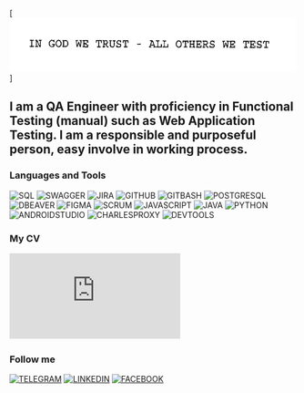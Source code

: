 [![Header](https://github.com/July-vilh/July-vilh/blob/main/asserts/image.gif)]

## I am a QA Engineer with proficiency in Functional Testing (manual) such as Web Application Testing. I am a responsible and purposeful person, easy involve in working process.  



### Languages and Tools
![SQL](https://img.shields.io/badge/-SQL-000000??style=for-the-badge&logo=MYSQL&logoColor=229799)
![SWAGGER](https://img.shields.io/badge/-SWAGGER-000000??style=for-the-badge&logo=SWAGGER&logoColor=25be30)
![JIRA](https://img.shields.io/badge/-JIRA-000000??style=for-the-badge&logo=JIRA&logoColor=2643cc)
![GITHUB](https://img.shields.io/badge/-GITHUB-000000??style=for-the-badge&logo=GITHUB&logoColor=ADA5A5)
![GITBASH](https://img.shields.io/badge/-GITBASH-000000??style=for-the-badge&logo=GITBASH&logoColor=ADA5A5)
![POSTGRESQL](https://img.shields.io/badge/-POSTGRESQL-000000??style=for-the-badge&logo=POSTGRESQL&logoColor=#9e9eeb)
![DBEAVER](https://img.shields.io/badge/-DBEAVER-000000??style=for-the-badge&logo=DBEAVER&logoColor=2929c2)
![FIGMA](https://img.shields.io/badge/-FIGMA-000000??style=for-the-badge&logo=FIGMA&logoColor=d627d8)
![SCRUM](https://img.shields.io/badge/-SCRUM-000000??style=for-the-badge&logo=SCRUM&logoColor=d627d8)
![JAVASCRIPT](https://img.shields.io/badge/-JAVASCRIPT-000000??style=for-the-badge&logo=JAVASCRIPT&logoColor=d88a27)
![JAVA](https://img.shields.io/badge/-JAVA-000000??style=for-the-badge&logo=JAVA&logoColor=d627d8)
![PYTHON](https://img.shields.io/badge/-PYTHON-000000??style=for-the-badge&logo=PYTHON&logoColor=d8d527)
![ANDROIDSTUDIO](https://img.shields.io/badge/-ANDROIDSTUDIO-000000??style=for-the-badge&logo=ANDROIDSTUDIO&logoColor=2dd827)
![CHARLESPROXY](https://img.shields.io/badge/-CHARLESPROXY-000000??style=for-the-badge&logo=CHARLESPROXY&logoColor=2dd827)
![DEVTOOLS](https://img.shields.io/badge/-DEVTOOLS-000000??style=for-the-badge&logo=DEVTOOLS&logoColor=2dd827)

### My CV
![Link to my CV](https://github.com/July-vilh/July-vilh/blob/main/CV.md)

### Follow me
[![TELEGRAM](https://img.shields.io/badge/-TELEGRAM-000000??style=for-the-badge&logo=TELEGRAM&logoColor=3bc7f1)](https://t.me/julvil)
[![LINKEDIN](https://img.shields.io/badge/-LINKEDIN-000000??style=for-the-badge&logo=LINKEDIN&logoColor=3b54f1)](https://www.linkedin.com/in/yuliya-vilchynskaya/)
[![FACEBOOK](https://img.shields.io/badge/-FACEBOOK-000000??style=for-the-badge&logo=FACEBOOK&logoColor=3b54f1)](https://www.facebook.com/profile.php?id=100041046304045)